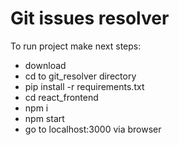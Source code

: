 # Git issues resolver

To run project make next steps:
* download
* cd to git_resolver directory
* pip install -r requirements.txt
* cd react_frontend
* npm i
* npm start
* go to localhost:3000 via browser